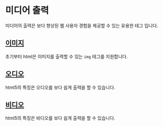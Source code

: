 # 미디어 출력
미디어의 출력은 보다 향상된 웹 사용자 경험을 제공할 수 있는 유용한 테그 입니다.

## [이미지](./media/image)
초기부터 html은 이미지를 출력할 수 있는 `img` 테그를 지원합니다.

## [오디오](./media/audio)
html5의 특징은 오디오를 보다 쉽게 출력을 할 수 있습니다.

## [비디오](./media/video)
html5의 특징은 비디오를 보다 쉽게 출력을 할 수 있습니다.

